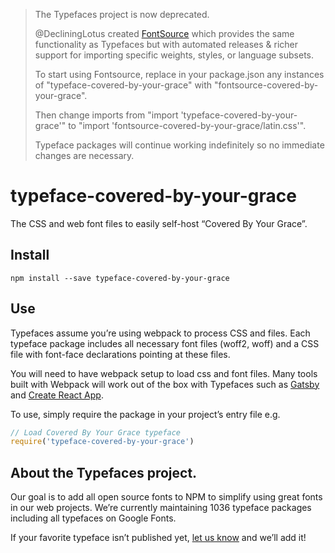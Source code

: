 >The Typefaces project is now deprecated.
>
>@DecliningLotus created
[FontSource](https://github.com/fontsource/fontsource) which provides the
same functionality as Typefaces but with automated releases & richer
support for importing specific weights, styles, or language subsets.
>
>To start using Fontsource, replace in your package.json any instances of
"typeface-covered-by-your-grace" with "fontsource-covered-by-your-grace".
>
> Then change imports from "import 'typeface-covered-by-your-grace'" to "import 'fontsource-covered-by-your-grace/latin.css'".
>
>Typeface packages will continue working indefinitely so no immediate
>changes are necessary.

# typeface-covered-by-your-grace

The CSS and web font files to easily self-host “Covered By Your Grace”.

## Install

`npm install --save typeface-covered-by-your-grace`

## Use

Typefaces assume you’re using webpack to process CSS and files. Each typeface
package includes all necessary font files (woff2, woff) and a CSS file with
font-face declarations pointing at these files.

You will need to have webpack setup to load css and font files. Many tools built
with Webpack will work out of the box with Typefaces such as [Gatsby](https://github.com/gatsbyjs/gatsby)
and [Create React App](https://github.com/facebookincubator/create-react-app).

To use, simply require the package in your project’s entry file e.g.

```javascript
// Load Covered By Your Grace typeface
require('typeface-covered-by-your-grace')
```

## About the Typefaces project.

Our goal is to add all open source fonts to NPM to simplify using great fonts in
our web projects. We’re currently maintaining 1036 typeface packages
including all typefaces on Google Fonts.

If your favorite typeface isn’t published yet, [let us know](https://github.com/KyleAMathews/typefaces)
and we’ll add it!
